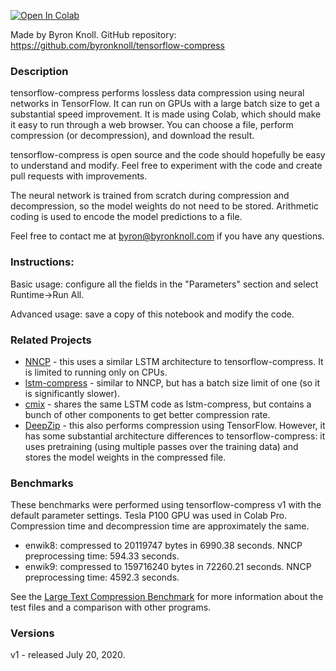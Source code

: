 [![Open In Colab](https://colab.research.google.com/assets/colab-badge.svg)](https://colab.research.google.com/github/byronknoll/tensorflow-compress/blob/master/tensorflow-compress.ipynb)

Made by Byron Knoll. GitHub repository: https://github.com/byronknoll/tensorflow-compress

### Description

tensorflow-compress performs lossless data compression using neural networks in TensorFlow. It can run on GPUs with a large batch size to get a substantial speed improvement. It is made using Colab, which should make it easy to run through a web browser. You can choose a file, perform compression (or decompression), and download the result.

tensorflow-compress is open source and the code should hopefully be easy to understand and modify. Feel free to experiment with the code and create pull requests with improvements.

The neural network is trained from scratch during compression and decompression, so the model weights do not need to be stored. Arithmetic coding is used to encode the model predictions to a file.

Feel free to contact me at byron@byronknoll.com if you have any questions.

### Instructions:

Basic usage: configure all the fields in the "Parameters" section and select Runtime->Run All.

Advanced usage: save a copy of this notebook and modify the code.

### Related Projects
*   [NNCP](https://bellard.org/nncp/) - this uses a similar LSTM architecture to tensorflow-compress. It is limited to running only on CPUs.
*   [lstm-compress](https://github.com/byronknoll/lstm-compress) - similar to NNCP, but has a batch size limit of one (so it is significantly slower).
*   [cmix](http://www.byronknoll.com/cmix.html) - shares the same LSTM code as lstm-compress, but contains a bunch of other components to get better compression rate.
*   [DeepZip](https://github.com/mohit1997/DeepZip) - this also performs compression using TensorFlow. However, it has some substantial architecture differences to tensorflow-compress: it uses pretraining (using multiple passes over the training data) and stores the model weights in the compressed file.

### Benchmarks
These benchmarks were performed using tensorflow-compress v1 with the default parameter settings. Tesla P100 GPU was used in Colab Pro. Compression time and decompression time are approximately the same.
*   enwik8: compressed to 20119747 bytes in 6990.38 seconds. NNCP preprocessing time: 594.33 seconds.
*   enwik9: compressed to 159716240 bytes in 72260.21 seconds. NNCP preprocessing time: 4592.3 seconds.

See the [Large Text Compression Benchmark](http://mattmahoney.net/dc/text.html) for more information about the test files and a comparison with other programs.

### Versions
v1 - released July 20, 2020.
